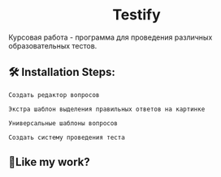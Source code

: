 <h1 align="center" id="title">Testify</h1>

<p id="description">Курсовая работа - программа для проведения различных образовательных тестов.</p>

<h2>🛠️ Installation Steps:</h2>

```
Создать редактор вопросов
```

```
Экстра шаблон выделения правильных ответов на картинке
```

```
Универсальные шаблоны вопросов
```

```
Создать систему проведения теста
```

<h2>💖Like my work?</h2>
